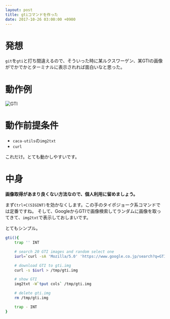 ```yaml
---
layout: post
title: gtiコマンドを作った
date: 2017-10-26 03:00:00 +0900
---
```


# 発想
`git`を`gti`と打ち間違えるので、そういった時に某ルクスワーゲン、某GTIの画像がでかでかとターミナルに表示されれば面白いなと思った。

# 動作例
![GTI](https://fono.jp/images/gti.png)

# 動作前提条件
* `caca-utils`の`img2txt`
* `curl`

これだけ。とても動かしやすいです。

# 中身

**画像取得があまり良くない方法なので、個人利用に留めましょう。**

まず`Ctrl+C(SIGINT)`を効かなくします。この手のタイポジョーク系コマンドでは定番ですね。
そして、GoogleからGTIで画像検索してランダムに画像を取ってきて、`img2txt`で表示しておしまいです。

とてもシンプル。

```bash
gti(){
    trap '' INT

    # search 20 GTI images and random select one
    iurl=`curl -sA 'Mozilla/5.0' 'https://www.google.co.jp/search?q=GTI&tbm=isch' | sed 's/</\n</g' | grep '<img' | sed 's/.*src="\([^"]*\)".*/\1/' | sort -R | head -1`

    # download GTI to gti.img
    curl -s $iurl > /tmp/gti.img

    # show GTI
    img2txt -W`tput cols` /tmp/gti.img

    # delete gti.img
    rm /tmp/gti.img

    trap - INT
}
```
